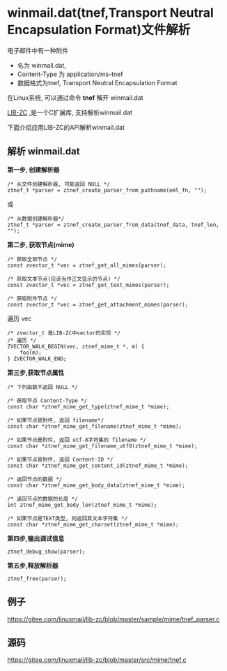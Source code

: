 # winmail.dat(tnef,Transport Neutral Encapsulation Format)文件解析

电子邮件中有一种附件

* 名为 winmail.dat,
* Content-Type 为 application/ms-tnef
* 数据格式为tnef, Transport Neutral Encapsulation Format

在Linux系统, 可以通过命令 **tnef** 解开 winmail.dat

[LIB-ZC](https://gitee.com/linuxmail/lib-zc) ,是一个C扩展库, 支持解析winmail.dat

下面介绍应用LIB-ZC的API解析winmail.dat

## 解析 winmail.dat

**第一步, 创建解析器**

```
/* 从文件创建解析器, 可能返回 NULL */
ztnef_t *parser = ztnef_create_parser_from_pathname(eml_fn, "");
```

或

```
/* 从数据创建解析器*/
ztnef_t *parser = ztnef_create_parser_from_data(tnef_data, tnef_len,  "");
```

**第二步, 获取节点(mime)**

```
/* 获取全部节点 */
const zvector_t *vec = ztnef_get_all_mimes(parser);

/* 获取文本节点(应该当作正文显示的节点) */
const zvector_t *vec = ztnef_get_text_mimes(parser);

/* 获取附件节点 */
const zvector_t *vec = ztnef_get_attachment_mimes(parser);
```

遍历 vec

```
/* zvector_t 是LIB-ZC中vector的实现 */
/* 遍历 */
ZVECTOR_WALK_BEGIN(vec, ztnef_mime_t *, m) {
	foo(m);
} ZVECTOR_WALK_END;

```

**第三步,获取节点属性**

```
/* 下列函数不返回 NULL */

/* 获取节点 Content-Type */
const char *ztnef_mime_get_type(ztnef_mime_t *mime);

/* 如果节点是附件, 返回 filename*/
const char *ztnef_mime_get_filename(ztnef_mime_t *mime);

/* 如果节点是附件, 返回 utf-8字符集的 filename */
const char *ztnef_mime_get_filename_utf8(ztnef_mime_t *mime);

/* 如果节点是附件, 返回 Content-ID */
const char *ztnef_mime_get_content_id(ztnef_mime_t *mime);

/* 返回节点的数据 */
const char *ztnef_mime_get_body_data(ztnef_mime_t *mime);

/* 返回节点的数据的长度 */
int ztnef_mime_get_body_len(ztnef_mime_t *mime);

/* 如果节点是TEXT类型, 则返回其文本字符集 */
const char *ztnef_mime_get_charset(ztnef_mime_t *mime);
```

**第四步,输出调试信息**

```
ztnef_debug_show(parser);
```

**第五步,释放解析器**

```
ztnef_free(parser);
```

## 例子

https://gitee.com/linuxmail/lib-zc/blob/master/sample/mime/tnef_parser.c

## 源码

https://gitee.com/linuxmail/lib-zc/blob/master/src/mime/tnef.c
